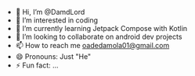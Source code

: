 - 👋 Hi, I’m @DamdLord
- 👀 I’m interested in coding
- 🌱 I’m currently learning Jetpack Compose with Kotlin
- 💞️ I’m looking to collaborate on android dev projects
- 📫 How to reach me oadedamola01@gmail.com
- 😄 Pronouns: Just "He"
- ⚡ Fun fact: ...

<!---
DamdLord/DamdLord is a ✨ special ✨ repository because its `README.md` (this file) appears on your GitHub profile.
You can click the Preview link to take a look at your changes.
--->
